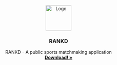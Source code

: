
<!-- PROJECT LOGO -->
<div align="center">
  <a href="https://github.com/othneildrew/Best-README-Template">
    <img src="https://avatars.githubusercontent.com/u/110574587?s=400&u=b81b860bc7fc741c1064222e7219704002c374d8&v=4" alt="Logo" width="80" height="80">
  </a>

  <h3 align="center">RANKD</h3>

  <p align="center">
    RANKD - A public sports matchmaking application
    <br />
    <a href="www.rankd.ca"><strong>Download! »</strong></a>
    <br />
  </p>
</div>
